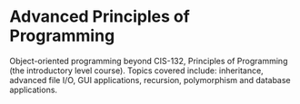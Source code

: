 # Advanced Principles of Programming 
Object-oriented programming beyond CIS-132, Principles of Programming (the introductory level course). Topics covered include: inheritance, advanced file I/O, GUI applications, recursion, polymorphism and database applications.
